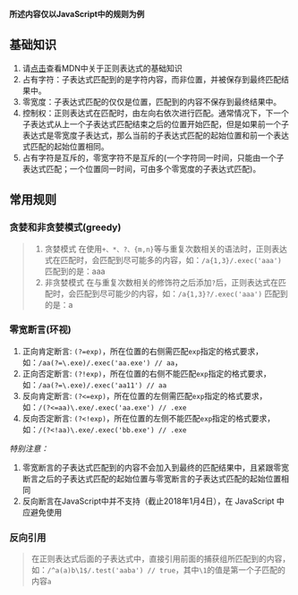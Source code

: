 **所述内容仅以JavaScript中的规则为例**

## 基础知识
1. 请[点击](https://developer.mozilla.org/zh-CN/docs/Web/JavaScript/Guide/Regular_Expressions)查看MDN中关于正则表达式的基础知识
1. 占有字符：子表达式匹配到的是字符内容，而非位置，并被保存到最终匹配结果中。
1. 零宽度：子表达式匹配的仅仅是位置，匹配到的内容不保存到最终结果中。
1. 控制权：正则表达式在匹配时，由左向右依次进行匹配。通常情况下，下一个子表达式从上一个子表达式匹配结束之后的位置开始匹配，但是如果前一个子表达式是零宽度子表达式，那么当前的子表达式匹配的起始位置和前一个表达式匹配的起始位置相同。
1. 占有字符是互斥的，零宽字符不是互斥的(一个字符同一时间，只能由一个子表达式匹配；一个位置同一时间，可由多个零宽度的子表达式匹配)。

## 常用规则

### 贪婪和非贪婪模式(greedy)
>1. 贪婪模式
> 在使用`+、*、?、{m,n}`等与重复次数相关的语法时，正则表达式在匹配时，会匹配到尽可能多的内容，如：`/a{1,3}/.exec('aaa')` 匹配到的是：aaa
>1. 非贪婪模式
> 在与重复次数相关的修饰符之后添加`?`后，正则表达式在匹配时，会匹配到尽可能少的内容，如：`/a{1,3}?/.exec('aaa')` 匹配到的是：a

### 零宽断言(环视)
1. 正向肯定断言: `(?=exp)`，所在位置的右侧需匹配`exp`指定的格式要求，如：`/aa(?=\.exe)/.exec('aa.exe') // aa`，
1. 正向否定断言: `(?!exp)`，所在位置的右侧不能匹配`exp`指定的格式要求，如：`/aa(?=\.exe)/.exec('aa11') // aa`
1. 反向肯定断言: `(?<=exp)`，所在位置的左侧需匹配`exp`指定的格式要求，如：`/(?<=aa)\.exe/.exec('aa.exe') // .exe`
1. 反向否定断言: `(?<!exp)`，所在位置的左侧不能匹配`exp`指定的格式要求，如：`/(?<!aa)\.exe/.exec('bb.exe') // .exe`

*特别注意：*
1. 零宽断言的子表达式匹配到的内容不会加入到最终的匹配结果中，且紧跟零宽断言之后的子表达式匹配的起始位置与零宽断言的子表达式匹配的起始位置相同
1. 反向断言在JavaScript中并不支持（截止2018年1月4日），在 JavaScript 中应避免使用

### 反向引用
> 在正则表达式后面的子表达式中，直接引用前面的捕获组所匹配到的内容，如：`/^a(a)b\1$/.test('aaba') // true`，其中`\1`的值是第一个子匹配的内容`a`
